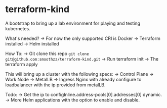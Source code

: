 # terraform-kind

A bootstrap to bring up a lab environment for playing and testing kubernetes.

What's needed?
    -> For now the only supported CRI is Docker
    -> Terraform installed
    -> Helm installed

How To:
    -> Git clone this repo ```git clone git@github.com:smoothzz/terraform-kind.git```
    -> Run terraform init
    -> The terraform apply

This will bring up a cluster with the following specs:
    -> Control Plane
    -> Work Node
    -> MetalLB
    -> Ingress Nginx with already configure to loadbalancer with the ip provided from metalLB.

Todo:
    -> Get the ip to configInline.address-pools[0].addresses[0] dynamic.
    -> More Helm applications with the option to enable and disable.
